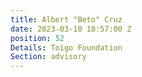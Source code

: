 ```yaml
---
title: Albert "Beto" Cruz
date: 2023-03-10 18:57:00 Z
position: 52
Details: Toigo Foundation
Section: advisory
---
```


